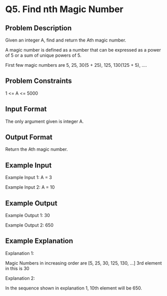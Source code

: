 # Q5. Find nth Magic Number
## Problem Description
Given an integer A, find and return the Ath magic number.

A magic number is defined as a number that can be expressed as a power of 5 or a sum of unique powers of 5.

First few magic numbers are 5, 25, 30(5 + 25), 125, 130(125 + 5), ….


## Problem Constraints
1 <= A <= 5000


## Input Format
The only argument given is integer A.

## Output Format
Return the Ath magic number.

## Example Input
Example Input 1:
 A = 3

Example Input 2:
 A = 10

## Example Output
Example Output 1:
 30

Example Output 2:
 650


## Example Explanation
Explanation 1:

 Magic Numbers in increasing order are [5, 25, 30, 125, 130, ...]
 3rd element in this is 30

Explanation 2:

 In the sequence shown in explanation 1, 10th element will be 650.

